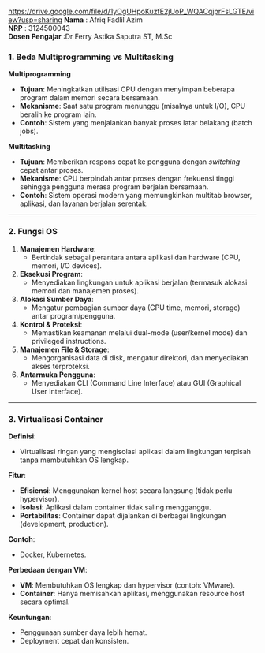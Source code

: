https://drive.google.com/file/d/1yOgUHpoKuzfE2jUoP_WQACqjprFsLGTE/view?usp=sharing
**Nama** : Afriq Fadlil Azim  
**NRP** : 3124500043  
**Dosen Pengajar** :Dr Ferry Astika Saputra ST, M.Sc

### 1. Beda Multiprogramming vs Multitasking  
**Multiprogramming**  
- **Tujuan**: Meningkatkan utilisasi CPU dengan menyimpan beberapa program dalam memori secara bersamaan.  
- **Mekanisme**: Saat satu program menunggu (misalnya untuk I/O), CPU beralih ke program lain.  
- **Contoh**: Sistem yang menjalankan banyak proses latar belakang (batch jobs).  

**Multitasking**  
- **Tujuan**: Memberikan respons cepat ke pengguna dengan *switching* cepat antar proses.  
- **Mekanisme**: CPU berpindah antar proses dengan frekuensi tinggi sehingga pengguna merasa program berjalan bersamaan.  
- **Contoh**: Sistem operasi modern yang memungkinkan multitab browser, aplikasi, dan layanan berjalan serentak.  

---

### 2. Fungsi OS  
1. **Manajemen Hardware**:  
   - Bertindak sebagai perantara antara aplikasi dan hardware (CPU, memori, I/O devices).  
2. **Eksekusi Program**:  
   - Menyediakan lingkungan untuk aplikasi berjalan (termasuk alokasi memori dan manajemen proses).  
3. **Alokasi Sumber Daya**:  
   - Mengatur pembagian sumber daya (CPU time, memori, storage) antar program/pengguna.  
4. **Kontrol & Proteksi**:  
   - Memastikan keamanan melalui dual-mode (user/kernel mode) dan privileged instructions.  
5. **Manajemen File & Storage**:  
   - Mengorganisasi data di disk, mengatur direktori, dan menyediakan akses terproteksi.  
6. **Antarmuka Pengguna**:  
   - Menyediakan CLI (Command Line Interface) atau GUI (Graphical User Interface).  

---

### 3. Virtualisasi Container  
**Definisi**:  
- Virtualisasi ringan yang mengisolasi aplikasi dalam lingkungan terpisah tanpa membutuhkan OS lengkap.  

**Fitur**:  
- **Efisiensi**: Menggunakan kernel host secara langsung (tidak perlu hypervisor).  
- **Isolasi**: Aplikasi dalam container tidak saling mengganggu.  
- **Portabilitas**: Container dapat dijalankan di berbagai lingkungan (development, production).  

**Contoh**:  
- Docker, Kubernetes.  

**Perbedaan dengan VM**:  
- **VM**: Membutuhkan OS lengkap dan hypervisor (contoh: VMware).  
- **Container**: Hanya memisahkan aplikasi, menggunakan resource host secara optimal.  

**Keuntungan**:  
- Penggunaan sumber daya lebih hemat.  
- Deployment cepat dan konsisten.  
